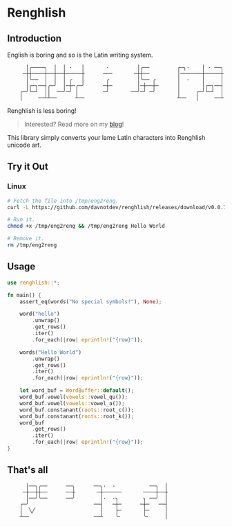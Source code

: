 # Renghlish

## Introduction

English is boring and so is the Latin writing system.

```plaintext
      │╭────╮  │  │ ·   │       ·         │╭──         ┌─╮·    │ · ──╮
     ─┼┼────┼──┼──┼─────┼      ───       ─┼┼──         │───────┼─────┼
      │╰──  │  │  │ ╭   │       ╭         │╰── ╭       │  ·    │     │
      │┌─┐──┤╭─╯  │─┼─╭─╯      ─┼─        │─┼──┼─      │       │┌─┐──┤
    ╭─╯└─┘  ││  ──╯─╯ │        ─╯       ──╯─╯ ─╯       │     ╭─╯└─┘  │
    │     ──┴┴──      ┴──                              ┴──   │     ──┴
```

Renghlish is less boring!

> Interested? Read more on my [blog](https://davnotdev.github.io/blog/interesting/renghlish/)!

This library simply converts your lame Latin characters into Renghlish unicode art.

## Try it Out

### Linux

```sh
# Fetch the file into /tmp/eng2reng.
curl -L https://github.com/davnotdev/renghlish/releases/download/v0.0.1/eng2reng -o /tmp/eng2reng

# Run it.
chmod +x /tmp/eng2reng && /tmp/eng2reng Hello World

# Remove it.
rm /tmp/eng2reng
```

## Usage

```rust
use renghlish::*;

fn main() {
    assert_eq(words("No special symbols!"), None);

    word("hello")
        .unwrap()
        .get_rows()
        .iter()
        .for_each(|row| eprintln!("{row}"));

    words("Hello World")
        .unwrap()
        .get_rows()
        .iter()
        .for_each(|row| eprintln!("{row}"));

    let word_buf = WordBuffer::default();
    word_buf.vowel(vowels::vowel_qu());
    word_buf.vowel(vowels::vowel_a());
    word_buf.constanant(roots::root_c());
    word_buf.constanant(roots::root_k());
    word_buf
        .get_rows()
        .iter()
        .for_each(|row| eprintln!("{row}"));
}

```

## That's all

```plaintext
      │──╮╭──      ──╮      ──╮·  ·           ──╮  │
     ─┼──┼┼──      ──┼       ─┼──────       ────┼──┼
      │──╯╰──      ──╯        │·  ·╮        ╮ ──╯  │
    ╭─╯                     ──┤   ─┼─      ─┼─   ──┤
    │  ╲╱                     │    ├─       ├─     │
    ┴──                     ──┴    ╰╴       ╰╴     │
```

